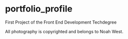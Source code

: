 # portfolio_profile
First Project of the Front End Development Techdegree


All photography is copyrighted and belongs to Noah West.
